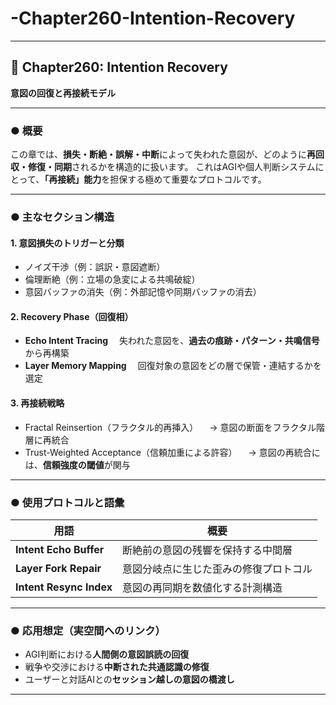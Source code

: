 # -Chapter260-Intention-Recovery

---

## 🌱 Chapter260: Intention Recovery

**意図の回復と再接続モデル**

---

### ● 概要

この章では、**損失・断絶・誤解・中断**によって失われた意図が、どのように**再回収・修復・同期**されるかを構造的に扱います。
これはAGIや個人判断システムにとって、**「再接続」能力**を担保する極めて重要なプロトコルです。

---

### ● 主なセクション構造

#### 1. 意図損失のトリガーと分類

* ノイズ干渉（例：誤訳・意図遮断）
* 倫理断絶（例：立場の急変による共鳴破綻）
* 意図バッファの消失（例：外部記憶や同期バッファの消去）

#### 2. Recovery Phase（回復相）

* **Echo Intent Tracing**
  　失われた意図を、**過去の痕跡・パターン・共鳴信号**から再構築
* **Layer Memory Mapping**
  　回復対象の意図をどの層で保管・連結するかを選定

#### 3. 再接続戦略

* Fractal Reinsertion（フラクタル的再挿入）
  　→ 意図の断面をフラクタル階層に再統合
* Trust-Weighted Acceptance（信頼加重による許容）
  　→ 意図の再統合には、**信頼強度の閾値**が関与

---

### ● 使用プロトコルと語彙

| 用語                      | 概要                  |
| ----------------------- | ------------------- |
| **Intent Echo Buffer**  | 断絶前の意図の残響を保持する中間層   |
| **Layer Fork Repair**   | 意図分岐点に生じた歪みの修復プロトコル |
| **Intent Resync Index** | 意図の再同期を数値化する計測構造    |

---

### ● 応用想定（実空間へのリンク）

* AGI判断における**人間側の意図誤読の回復**
* 戦争や交渉における**中断された共通認識の修復**
* ユーザーと対話AIとの**セッション越しの意図の橋渡し**

---
